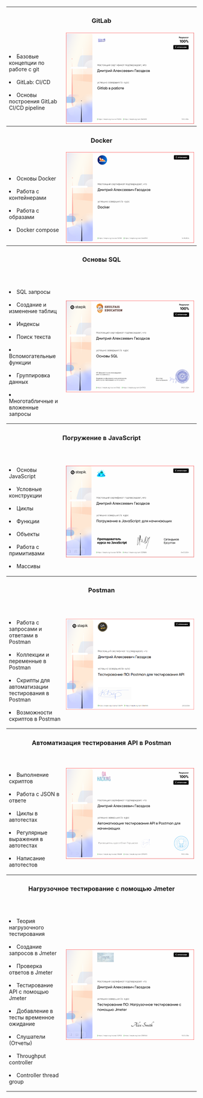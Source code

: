 <table>
  <tr>
    <th colspan="2" style="text-align:center;"><h3>GitLab</h3></th>
  </tr>
  <tr>
    <td width="30%">
<br><li>Базовые концепции по работе с git</li>
<br><li>GitLab: CI/CD</li>
<br><li>Основы построения GitLab CI/CD pipeline</li>
  </td>
    <td width="70%">
      <img src="https://github.com/DmitryGvozdkov/courses/blob/main/GitLab.PNG" title="GitLab">
    </td>
  </tr>
  
  <tr>
    <th colspan="2" style="text-align:center;"><h3>Docker</h3></th>
  </tr>
  <tr>
    <td width="30%">

<br><li>Основы Docker</li>
<br><li>Работа с контейнерами</li>
<br><li>Работа с образами</li>
<br><li>Docker compose</li>

  </td>
    <td width="70%">
      <img src="https://github.com/DmitryGvozdkov/courses/blob/main/Docker.PNG" title="Docker">
  </td>
  </tr>
  
  <tr>
    <th colspan="2" style="text-align:center;"><h3>Основы SQL</h3></th>
  </tr>
  <tr>
    <td width="30%">

<br><li>SQL запросы</li>
<br><li>Создание и изменение таблиц</li>
<br><li>Индексы</li>
<br><li>Поиск текста</li>
<br><li>Вспомогательные функции</li>
<br><li>Группировка данных</li>
<br><li>Многотабличные и вложенные запросы</li>

  </td>
    <td width="70%">
      <img src="https://github.com/DmitryGvozdkov/courses/blob/main/MySQL.PNG" title="Основы SQL">
    </td>
  </tr>
  
<tr>
    <th colspan="2" style="text-align:center;"><h3>Погружение в JavaScript</h3></th>
  </tr>
  <tr>
    <td width="30%">

<br><li>Основы JavaScript</li>
<br><li>Условные конструкции</li>
<br><li>Циклы</li>
<br><li>Функции</li>
<br><li>Объекты</li>
<br><li>Работа с примитивами</li>
<br><li>Массивы</li>

  </td>
    <td width="70%">
      <img src="https://github.com/DmitryGvozdkov/courses/blob/main/JS%20для%20начинающих.PNG" title="Погружение в JavaScript">
    </td>
  </tr>
  
<tr>
    <th colspan="2" style="text-align:center;"><h3>Postman</h3></th>
  </tr>
  <tr>
    <td width="30%">

<br><li>Работа с запросами и ответами в Postman</li>
<br><li>Коллекции и переменные в Postman</li>
<br><li>Скрипты для автоматизации тестирования в Postman</li>
<br><li>Возможности скриптов в Postman</li>

  </td>
    <td width="70%">
      <img src="https://github.com/DmitryGvozdkov/courses/blob/main/Postman.PNG" title="Postman">
    </td>
  </tr>
  <tr>
    <th colspan="2" style="text-align:center;"><h3>Автоматизация тестирования API в Postman</h3></th>
  </tr>
  <tr>
    <td width="30%">

<br><li>Выполнение скриптов</li>
<br><li>Работа с JSON в ответе</li>
<br><li>Циклы в автотестах</li>
<br><li>Регулярные выражения в автотестах</li>
<br><li>Написание автотестов</li>

  </td>
    <td width="70%">
      <img src="https://github.com/DmitryGvozdkov/courses/blob/main/API.PNG" title="Автоматизация тестирования API в Postman">
    </td>
  </tr>
  
  <tr>
    <th colspan="2" style="text-align:center;"><h3>Нагрузочное тестирование с помощью Jmeter</h3></th>
  </tr>
  <tr>
    <td width="30%">

<br><li>Теория нагрузочного тестирования</li>
<br><li>Создание запросов в Jmeter</li>
<br><li>Проверка ответов в Jmeter</li>
<br><li>Тестирование API с помощью Jmeter</li>
<br><li>Добавление в тесты временное ожидание</li>
<br><li>Слушатели (Отчеты)</li>
<br><li>Throughput controller</li>
<br><li>Controller thread group</li>

  </td>
    <td width="70%">
      <img src="https://github.com/DmitryGvozdkov/courses/blob/main/НТ.PNG" title="Нагрузочное тестирование с помощью Jmeter">
    </td>
  </tr>
  
